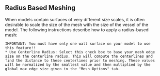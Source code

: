 ## Radius Based Meshing
	
When models contain surfaces of very different size scales, it is often desirable to scale the size of the mesh with the size of the vessel of the model. The following instructions describe how to apply a radius-based mesh:      

	IMPORTANT: You must have only one wall surface on your model to use this feature!!
	* Use Centerline Radius: Select this check box to base your mesh edge size on the centerline radius. This will compute the centerlines and find the distance to these centerlines prior to meshing. These values will be normalized by the smallest value and then multiplied by the global max edge size given in the "Mesh Options" tab. 

